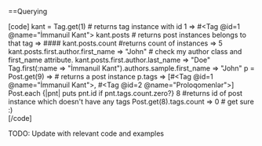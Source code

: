 ==Querying

[code]
	kant = Tag.get(1) # returns tag instance with id 1
	=> #<Tag @id=1 @name="İmmanuil Kant">
	kant.posts # returns post instances belongs to that tag
	=> ####
	kant.posts.count #returns count of instances
	=> 5
	kant.posts.first.author.first_name
	=> "John" # check my author class and first_name attribute.
	kant.posts.first.author.last_name
	=> "Doe"
    Tag.first(:name => "İmmanuil Kant").authors.sample.first_name
 	=> "John"
	p = Post.get(9)
    => # returns a post instance 
	p.tags
	=> [#<Tag @id=1 @name="İmmanuil Kant">, #<Tag @id=2 @name="Proloqomenlər">]
	Post.each {|pnt| puts pnt.id if pnt.tags.count.zero?}
	8  #returns id of post instance which doesn't have any tags
    Post.get(8).tags.count
 	=> 0 # get sure :) 	
[/code]

TODO: Update with relevant code and examples